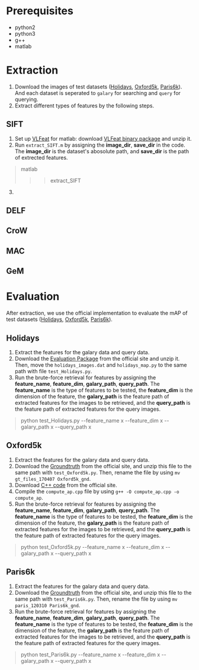# Prerequisites
- python2
- python3
- g++
- matlab

# Extraction
1. Download the images of test datasets ([Holidays](http://lear.inrialpes.fr/people/jegou/data.php#holidays), [Oxford5k](http://www.robots.ox.ac.uk/~vgg/data/oxbuildings/), [Paris6k](http://www.robots.ox.ac.uk/~vgg/data/parisbuildings/)). And each dataset is seperated to `galary` for searching and `query` for querying.
2. Extract different types of features by the following steps.

## SIFT
1. Set up [VLFeat](http://www.vlfeat.org/install-matlab.html) for matlab: download [VLFeat binary package](http://www.vlfeat.org/download/vlfeat-0.9.21-bin.tar.gz) and unzip it.
2. Run `extract_SIFT.m` by assigning the **image_dir**, **save_dir** in the code. The **image_dir** is the dataset's abosolute path, and **save_dir** is the path of extrected features.
> matlab
> >>extract_SIFT
3. 

## DELF

## CroW

## MAC

## GeM

# Evaluation
After extraction, we use the official implementation to evaluate the mAP of test datasets ([Holidays](http://lear.inrialpes.fr/people/jegou/data.php#holidays), [Oxford5k](http://www.robots.ox.ac.uk/~vgg/data/oxbuildings/), [Paris6k](http://www.robots.ox.ac.uk/~vgg/data/parisbuildings/)).

## Holidays
1. Extract the features for the galary data and query data.
2. Download the [Evaluation Package](https://lear.inrialpes.fr/~jegou/code/eval_holidays.tgz) from the official site and unzip it. Then, move the `holidays_images.dat` and `holidays_map.py` to the same path with file `test_Holidays.py`.
3. Run the brute-force retrieval for features by assigning the **feature_name**, **feature_dim**, **galary_path**, **query_path**. The **feature_name** is the type of features to be tested, the **feature_dim** is the dimension of the feature, the **galary_path** is the feature path of extracted features for the images to be retrieved, and the **query_path** is the feature path of extracted features for the query images.
> python test_Holidays.py --feature_name x --feature_dim x --galary_path x --query_path x

## Oxford5k
1. Extract the features for the galary data and query data.
2. Download the [Groundtruth](http://www.robots.ox.ac.uk/~vgg/data/oxbuildings/gt_files_170407.tgz) from the official site, and unzip this file to the same path with `test_Oxford5k.py`. Then, rename the file by using `mv gt_files_170407 Oxford5k_gnd`.
3. Download [C++ code](http://www.robots.ox.ac.uk/~vgg/data/oxbuildings/compute_ap.cpp) from the official site.
4. Compile the `compute_ap.cpp` file by using `g++ -O compute_ap.cpp -o compute_ap`.
5. Run the brute-force retrieval for features by assigning the **feature_name**, **feature_dim**, **galary_path**, **query_path**. The **feature_name** is the type of features to be tested, the **feature_dim** is the dimension of the feature, the **galary_path** is the feature path of extracted features for the images to be retrieved, and the **query_path** is the feature path of extracted features for the query images.
> python test_Oxford5k.py --feature_name x --feature_dim x --galary_path x --query_path x

## Paris6k
1. Extract the features for the galary data and query data.
2. Download the [Groundtruth](http://www.robots.ox.ac.uk/~vgg/data/parisbuildings/paris_120310.tgz) from the official site, and unzip this file to the same path with `test_Paris6k.py`. Then, rename the file by using `mv paris_120310 Paris6k_gnd`.
3. Run the brute-force retrieval for features by assigning the **feature_name**, **feature_dim**, **galary_path**, **query_path**. The **feature_name** is the type of features to be tested, the **feature_dim** is the dimension of the feature, the **galary_path** is the feature path of extracted features for the images to be retrieved, and the **query_path** is the feature path of extracted features for the query images.
> python test_Paris6k.py --feature_name x --feature_dim x --galary_path x --query_path x